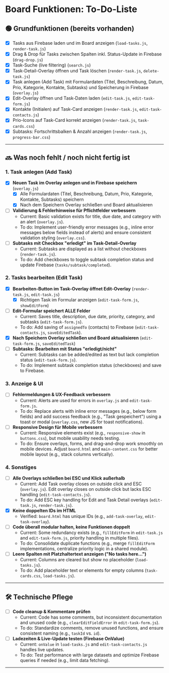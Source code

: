# Board Funktionen: To-Do-Liste

## 🟢 Grundfunktionen (bereits vorhanden)

- [x] Tasks aus Firebase laden und im Board anzeigen (`load-tasks.js`, `render-task.js`)
- [x] Drag & Drop für Tasks zwischen Spalten inkl. Status-Update in Firebase (`drag-drop.js`)
- [x] Task-Suche (live filtering) (`search.js`)
- [x] Task-Detail-Overlay öffnen und Task löschen (`render-task.js`, `delete-task.js`)
- [x] Task anlegen (Add Task) mit Formulardaten (Titel, Beschreibung, Datum, Prio, Kategorie, Kontakte, Subtasks) und Speicherung in Firebase (`overlay.js`)
- [x] Edit-Overlay öffnen und Task-Daten laden (`edit-task.js`, `edit-task-form.js`)
- [x] Kontakte (Initialen) auf Task-Card anzeigen (`render-task.js`, `edit-task-contacts.js`)
- [x] Prio-Icons auf Task-Card korrekt anzeigen (`render-task.js`, `task-cards.css`)
- [x] Subtasks: Fortschrittsbalken & Anzahl anzeigen (`render-task.js`, `progress-bar.css`)

---

## 🔜 Was noch fehlt / noch nicht fertig ist

### 1. Task anlegen (Add Task)

- [x] **Neuen Task im Overlay anlegen und in Firebase speichern** (`overlay.js`)
  - [x] Alle Formulardaten (Titel, Beschreibung, Datum, Prio, Kategorie, Kontakte, Subtasks) speichern
  - [x] Nach dem Speichern Overlay schließen und Board aktualisieren
- [ ] **Validierung & Fehlerhinweise für Pflichtfelder verbessern**
  - Current: Basic validation exists for title, due date, and category with an alert (`overlay.js`).
  - To do: Implement user-friendly error messages (e.g., inline error messages below fields instead of alerts) and ensure consistent validation styling (`overlay.css`).
- [ ] **Subtasks mit Checkbox "erledigt" im Task-Detail-Overlay**
  - Current: Subtasks are displayed as a list without checkboxes (`render-task.js`).
  - To do: Add checkboxes to toggle subtask completion status and update Firebase (`tasks/subtask/completed`).

### 2. Tasks bearbeiten (Edit Task)

- [x] **Bearbeiten-Button im Task-Overlay öffnet Edit-Overlay** (`render-task.js`, `edit-task.js`)
  - [x] Richtigen Task im Formular anzeigen (`edit-task-form.js`, `showEditForm`)
- [ ] **Edit-Formular speichert ALLE Felder**
  - Current: Saves title, description, due date, priority, category, and subtasks (`edit-task-form.js`).
  - To do: Add saving of `assignedTo` (contacts) to Firebase (`edit-task-contacts.js`, `saveEditedTask`).
- [x] **Nach Speichern Overlay schließen und Board aktualisieren** (`edit-task-form.js`, `saveEditedTask`)
- [ ] **Subtasks: Bearbeiten mit Status "erledigt/nicht"**
  - Current: Subtasks can be added/edited as text but lack completion status (`edit-task-form.js`).
  - To do: Implement subtask completion status (checkboxes) and save to Firebase.

### 3. Anzeige & UI

- [ ] **Fehlermeldungen & UX-Feedback verbessern**
  - Current: Alerts are used for errors in `overlay.js` and `edit-task-form.js`.
  - To do: Replace alerts with inline error messages (e.g., below form fields) and add success feedback (e.g., "Task gespeichert") using a toast or modal (`overlay.css`, new JS for toast notifications).
- [ ] **Responsive Design für Mobile verbessern**
  - Current: Responsive elements exist (e.g., `responsive-show` in `buttons.css`), but mobile usability needs testing.
  - To do: Ensure overlays, forms, and drag-and-drop work smoothly on mobile devices. Adjust `board.html` and `main-content.css` for better mobile layout (e.g., stack columns vertically).

### 4. Sonstiges

- [ ] **Alle Overlays schließen bei ESC und Klick außerhalb**
  - Current: Add Task overlay closes on outside click and ESC (`overlay.js`). Edit overlay closes on outside click but lacks ESC handling (`edit-task-contacts.js`).
  - To do: Add ESC key handling for Edit and Task Detail overlays (`edit-task.js`, `render-task.js`).
- [x] **Keine doppelten IDs im HTML**
  - Verified: `board.html` has unique IDs (e.g., `add-task-overlay`, `edit-task-overlay`).
- [ ] **Code überall modular halten, keine Funktionen doppelt**
  - Current: Some redundancy exists (e.g., `fillEditForm` in `edit-task.js` and `edit-task-form.js`, priority handling in multiple files).
  - To do: Consolidate duplicate functions (e.g., merge `fillEditForm` implementations, centralize priority logic in a shared module).
- [ ] **Leere Spalten mit Platzhaltertext anzeigen ("No tasks here...")**
  - Current: Columns are cleared but show no placeholder (`load-tasks.js`).
  - To do: Add placeholder text or elements for empty columns (`task-cards.css`, `load-tasks.js`).

---

## 🛠️ Technische Pflege

- [ ] **Code cleanup & Kommentare prüfen**
  - Current: Code has some comments, but inconsistent documentation and unused code (e.g., `clearEditFieldError` in `edit-task-form.js`).
  - To do: Standardize comments, remove unused functions, and ensure consistent naming (e.g., `taskId` vs. `id`).
- [ ] **Ladezeiten & Live-Update testen (Firebase OnValue)**
  - Current: `onValue` in `load-tasks.js` and `edit-task-contacts.js` handles live updates.
  - To do: Test performance with large datasets and optimize Firebase queries if needed (e.g., limit data fetching).

---


